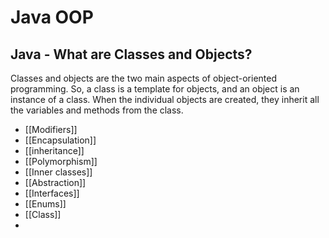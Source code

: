 # Java OOP
## Java - What are Classes and Objects?
Classes and objects are the two main aspects of object-oriented programming.
So, a class is a template for objects, and an object is an instance of a class.
When the individual objects are created, they inherit all the variables and methods from the class.




- [[Modifiers]]
- [[Encapsulation]]
- [[inheritance]]
- [[Polymorphism]]
- [[Inner classes]]
- [[Abstraction]]
- [[Interfaces]]
- [[Enums]]
- [[Class]]
- 
